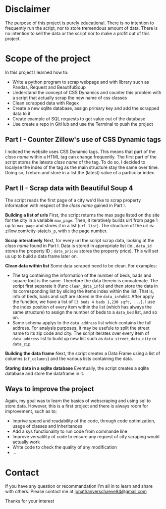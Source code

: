 # Disclaimer
The purpose of this project is purely educational.
There is no intention to frequently run the script, nor to store tremendous amount of data. There is no intention to sell the data or the script nor to make a profit out of this project.


# Scope of the project
In this project I learned how to:
* Write a python program to scrap webpage and with library such as Pandas, Request and BeautifulSoup
* Understand the concept of CSS Dynamics and counter this problem with a script that actually scrap the new name of css classes
* Clean scrapped data with Regex
* Create a new sqlite database, assign primary key and add the scrapped data to it
* Create example of SQL requests to get value out of the database
* Use create a repo in GitHub and use the Terminal to push the project



## Part I - Counter Zillow's use of CSS Dynamic tags
I noticed the website uses CSS Dynamic tags. This means that part of the _class name_ within a HTML tag can change frequently.
The first part of the script stores the latests _class name_ of the tag. To do so, I decided to localyse the index of the tag as the main structure stay the same over time. Doing so, I return and store in a list the (latest) value of a particular index.


## Part II - Scrap data with Beautiful Soup 4
The script reads the first page of a city we'd like to scrap property information with respect of the _class name_ gained in Part I. 

**Building a list of urls**
First, the script returns the max page listed on the site for the city in a variable `max_page`.
Then, it iteratively builds ulrl from page 1 up to `max_page` and stores it in a list (`url_list`). 
The structure of the url is: zillow.com/city-state/`x_p`, with `x` the page number.


**Scrap interatively**
Next, for every url the script scrap data, looking at the _class name_ found in Part I. Data is stored in appropriate list (ie., `data_id` stores the property ID ; `data_prices` stores the property price). This will set us up to build a data frame later on.


**Clean data within list**
Some data scraped need to be clean. For examples:
* The tag containing the information of the number of beds, bads and square foot is the same. Therefore the data therein is concatenate. The script first separate it (func `clean_data_info`) and then store the data in its corresponding list by slicing the items index within the list. That is, info of beds, bads and sqft are stored in the `data_info`list. After apply the function, we have a list of `[3 beds 4 bads 1,230 sqft, ...]`. I use the index position of every item within the list (which has always the same structure) to assign the number of beds to a `data_bed` list, and so on.
* Same schema applys to the `data_address` list which contains the full address. For analysis purposes, it may be usefule to split the street name to its zip code and city. The script iterates over every item of `data_address` list to build up new list such as `data_street`, `data_city` or `data_zip`.


**Building the data frame**
Next, the script creates a Data Frame using a list of columns (`df_columns`) and the various lists containing the data.


**Storing data in a sqlite database**
Eventually, the script creates a sqlite database and store the dataframe in it.



## Ways to improve the project
Again, my goal was to learn the basics of webscraping and using sql to store data.
However, this is a first project and there is always room for improvement, such as to:
* Imprive speed and readability of the code, through code optimization, usage of classes and inheritances
* Add a sys functionality to run code from commande line
* Improve versatility of code to ensure any request of city scraping would actually work
* Write code to check the quality of any modification
* ...


# Contact
If you have any question or recommandation I'm all in to learn and share with others.
Please contact me at jonathanverschaeve94@gmail.com

Thanks for your interest



